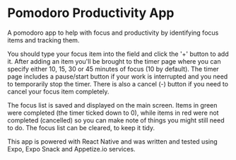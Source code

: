 # Pomodoro Productivity App

A pomodoro app to help with focus and productivity by identifying focus items and tracking them. 

You should type your focus item into the field and click the '+' button to add it. After adding an item you'll be brought to the timer page where you can specify either 10, 15, 30 or 45 minutes of focus (10 by default). The timer page includes a pause/start button if your work is interrupted and you need to temporarily stop the timer. There is also a cancel (-) button if you need to cancel your focus item completely.

The focus list is saved and displayed on the main screen. Items in green were completed (the timer ticked down to 0), while items in red were not completed (cancelled) so you can make note of things you might still need to do. The focus list can be cleared, to keep it tidy.

This app is powered with React Native and was written and tested using Expo, Expo Snack and Appetize.io services.